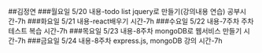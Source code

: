 ##김정연
###월요일 5/20
내용-todo list jquery로 만들기(강의내용 연습)
공부시간-7h
###화요일 5/21
내용-react배우기
시간-7h
###수요일 5/22
내용-7주차 주차테스트 복습
시간-7h
###목요일 5/23
내용-8주차 mongoDB로 웹서비스 만들기
시간-7h
###금요일 5/24
내용-8주차 express.js, mongoDB 강의
시간-7h

